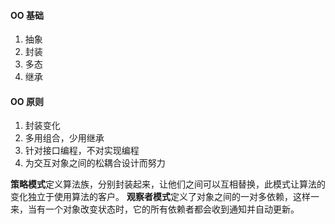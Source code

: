 #### OO 基础 ####

1. 抽象
2. 封装
3. 多态
4. 继承

#### OO 原则 ####

1. 封装变化
2. 多用组合，少用继承
3. 针对接口编程，不对实现编程
4. 为交互对象之间的松耦合设计而努力

**策略模式**定义算法族，分别封装起来，让他们之间可以互相替换，此模式让算法的变化独立于使用算法的客户。
**观察者模式**定义了对象之间的一对多依赖，这样一来，当有一个对象改变状态时，它的所有依赖者都会收到通知并自动更新。
